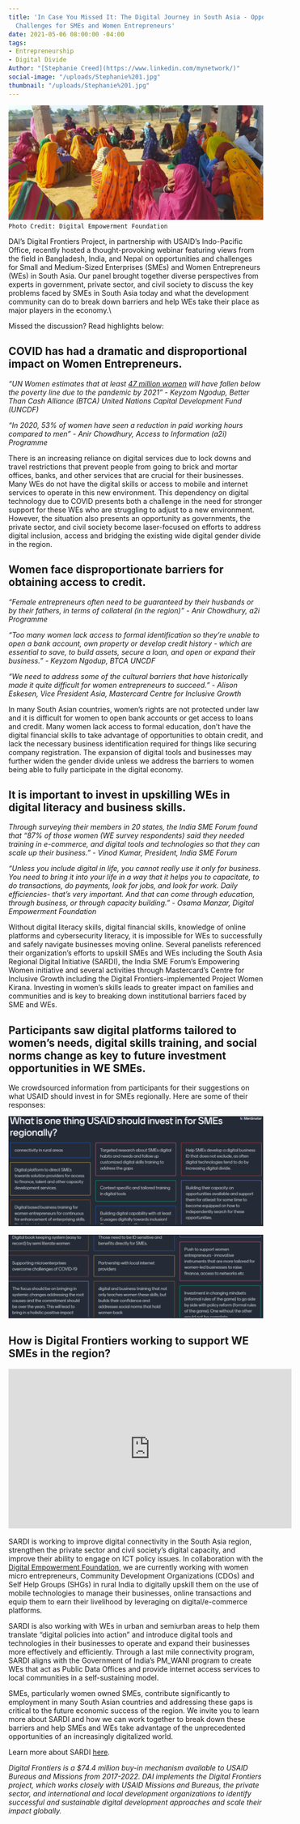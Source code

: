 ```yaml
---
title: 'In Case You Missed It: The Digital Journey in South Asia - Opportunities and
  Challenges for SMEs and Women Entrepreneurs'
date: 2021-05-06 08:00:00 -04:00
tags:
- Entrepreneurship
- Digital Divide
Author: "[Stephanie Creed](https://www.linkedin.com/mynetwork/)"
social-image: "/uploads/Stephanie%201.jpg"
thumbnail: "/uploads/Stephanie%201.jpg"
---
```


![Stephanie 1.jpg](/uploads/Stephanie%201.jpg)`Photo Credit: Digital Empowerment Foundation`

DAI’s Digital Frontiers Project, in partnership with USAID’s Indo-Pacific Office, recently hosted a thought-provoking webinar featuring views from the field in Bangladesh, India, and Nepal on opportunities and challenges for Small and Medium-Sized Enterprises (SMEs) and Women Entrepreneurs (WEs) in South Asia. Our panel brought together diverse perspectives from experts in government, private sector, and civil society to discuss the key problems faced by SMEs in South Asia today and what the development community can do to break down barriers and help WEs take their place as major players in the economy.\

<!--more-->

Missed the discussion? Read highlights below:

## COVID has had a dramatic and disproportional impact on Women Entrepreneurs.

*“UN Women estimates that at least [47 million women](https://www.unwomen.org/en/digital-library/publications/2020/09/gender-equality-in-the-wake-of-covid-19) will have fallen below the poverty line due to the pandemic by 2021” - Keyzom Ngodup, Better Than Cash Alliance (BTCA) United Nations Capital Development Fund (UNCDF)*

*“In 2020, 53% of women have seen a reduction in paid working hours compared to men” - Anir Chowdhury, Access to Information (a2i) Programme*

There is an increasing reliance on digital services due to lock downs and travel restrictions that prevent people from going to brick and mortar offices, banks, and other services that are crucial for their businesses. Many WEs do not have the digital skills or access to mobile and internet services to operate in this new environment. This dependency on digital technology due to COVID presents both a challenge in the need for stronger support for these WEs who are struggling to adjust to a new environment. However, the situation also presents an opportunity as governments, the private sector, and civil society become laser-focused on efforts to address digital inclusion, access and bridging the existing wide digital gender divide in the region.

## Women face disproportionate barriers for obtaining access to credit.

*“Female entrepreneurs often need to be guaranteed by their husbands or by their fathers, in terms of collateral (in the region)” - Anir Chowdhury, a2i Programme*

*“Too many women lack access to formal identification so they’re unable to open a bank account, own property or develop credit history - which are essential to save, to build assets, secure a loan, and open or expand their business.” - Keyzom Ngodup,  BTCA UNCDF*

*“We need to address some of the cultural barriers that have historically made it quite difficult for women entrepreneurs to succeed.” - Alison Eskesen, Vice President Asia, Mastercard Centre for Inclusive Growth*

In many South Asian countries, women’s rights are not protected under law and it is difficult for women to open bank accounts or get access to loans and credit. Many women lack access to formal education, don’t have the digital financial skills to take advantage of opportunities to obtain credit, and lack the necessary business identification required for things like securing company registration. The expansion of digital tools and businesses may further widen the gender divide unless we address the barriers to women being able to fully participate in the digital economy.

## It is important to invest in upskilling WEs in digital literacy and business skills.

*Through surveying their members in 20 states, the India SME Forum found that “87% of those women (WE survey respondents) said they needed training in e-commerce, and digital tools and technologies so that they can scale up their business.” - Vinod Kumar, President, India SME Forum*

*“Unless you include digital in life, you cannot really use it only for business. You need to bring it into your life in a way that it helps you to capacitate, to do transactions, do payments, look for jobs, and look for work. Daily efficiencies- that’s very important. And that can come through education, through business, or through capacity building.” - Osama Manzar, Digital Empowerment Foundation*

Without digital literacy skills, digital financial skills, knowledge of online platforms and cybersecurity literacy, it is impossible for WEs to successfully and safely navigate businesses moving online. Several panelists referenced their organization’s efforts to upskill SMEs and WEs including the South Asia Regional Digital Initiative (SARDI), the India SME Forum’s Empowering Women initiative and several activities through Mastercard’s Centre for Inclusive Growth including the Digital Frontiers-implemented Project Women Kirana. Investing in women’s skills leads to greater impact on families and communities and is key to breaking down institutional barriers faced by SME and WEs.

## Participants saw digital platforms tailored to women’s needs, digital skills training, and social norms change as key to future investment opportunities in WE SMEs.

We crowdsourced information from participants for their suggestions on what USAID should invest in for SMEs regionally. Here are some of their responses:

![Stephanie 2.png](/uploads/Stephanie%202.png)

![Stephanie 3.png](/uploads/Stephanie%203.png)

## How is Digital Frontiers working to support WE SMEs in the region?

<iframe width="560" height="315" src="https://www.youtube.com/embed/zM_R1oO3lcw" title="YouTube video player" frameborder="0" allow="accelerometer; autoplay; clipboard-write; encrypted-media; gyroscope; picture-in-picture" allowfullscreen></iframe>

SARDI is working to improve digital connectivity in the South Asia region, strengthen the private sector and civil society’s digital capacity, and improve their ability to engage on ICT policy issues. In collaboration with the [Digital Empowerment Foundation](https://www.youtube.com/watch?v=zM_R1oO3lcw), we are currently working with women micro entrepreneurs, Community Development Organizations (CDOs) and Self Help Groups (SHGs) in rural India to digitally upskill them on the use of mobile technologies to manage their businesses, online transactions and equip them to earn their livelihood by leveraging on digital/e-commerce platforms.

SARDI is also working with WEs in urban and semiurban areas to help them translate “digital policies into action” and introduce digital tools and technologies in their businesses to operate and expand their businesses more effectively and efficiently. Through a last mile connectivity program, SARDI aligns with the Government of India’s PM_WANI program to create WEs that act as Public Data Offices and provide internet access services to local communities in a self-sustaining model.

SMEs, particularly women owned SMEs, contribute significantly to employment in many South Asian countries and addressing these gaps is critical to the future economic success of the region. We invite you to learn more about SARDI and how we can work together to break down these barriers and help SMEs and WEs take advantage of the unprecedented opportunities of an increasingly digitalized world.

Learn more about SARDI [here](https://www.usaid.gov/digital-development/sardi-factsheet).

*Digital Frontiers is a $74.4 million buy-in mechanism available to USAID Bureaus and Missions from 2017-2022. DAI implements the Digital Frontiers project, which works closely with USAID Missions and Bureaus, the private sector, and international and local development organizations to identify successful and sustainable digital development approaches and scale their impact globally.*